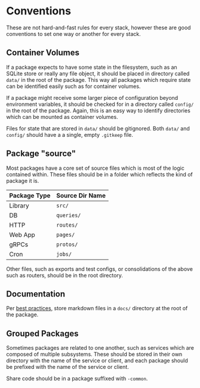 # Conventions

These are not hard-and-fast rules for every stack, however these are good conventions to set one way or another for every stack.

## Container Volumes

If a package expects to have some state in the filesystem, such as an SQLite store or really any file object, it should be placed in directory called `data/` in the root of the package. This way all packages which require state can be identified easily such as for container volumes.

If a package might receive some larger piece of configuration beyond environment variables, it should be checked for in a directory called `config/` in the root of the package. Again, this is an easy way to identify directories which can be mounted as container volumes.

Files for state that are stored in `data/` should be gitignored. Both `data/` and `config/` should have a a single, empty `.gitkeep` file.

## Package "source"

Most packages have a core set of source files which is most of the logic contained within. These files should be in a folder which reflects the kind of package it is.

| Package Type | Source Dir Name |
| ------------ | --------------- |
| Library      | `src/`          |
| DB           | `queries/`      |
| HTTP         | `routes/`       |
| Web App      | `pages/`        |
| gRPCs        | `protos/`       |
| Cron         | `jobs/`         |

Other files, such as exports and test configs, or consolidations of the above such as routers, should be in the root directory.

## Documentation

Per [best practices](./best-practices.md#document-technical-decisions-in-the-codebase), store markdown files in a `docs/` directory at the root of the package.

## Grouped Packages

Sometimes packages are related to one another, such as services which are composed of multiple subsystems. These should be stored in their own directory with the name of the service or client, and each package should be prefixed with the name of the service or client.

Share code should be in a package suffixed with `-common`.
